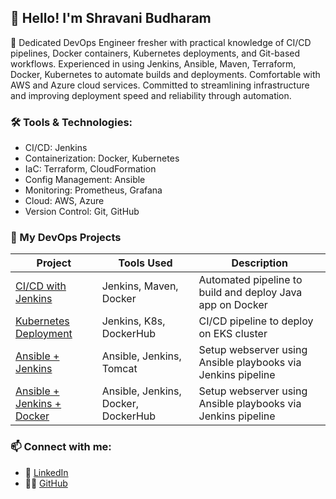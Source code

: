 ## 👋 Hello! I'm Shravani Budharam
🌱 Dedicated DevOps Engineer fresher with practical knowledge of CI/CD pipelines, Docker containers, Kubernetes deployments, and Git-based workflows. Experienced in using Jenkins, Ansible, Maven, Terraform, Docker, Kubernetes to automate builds and deployments. Comfortable with AWS and Azure cloud services. Committed to streamlining infrastructure and improving deployment speed and reliability through automation.

### 🛠️ Tools & Technologies:
- CI/CD: Jenkins
- Containerization: Docker, Kubernetes
- IaC: Terraform, CloudFormation
- Config Management: Ansible
- Monitoring: Prometheus, Grafana
- Cloud: AWS, Azure
- Version Control: Git, GitHub

### 📌 My DevOps Projects
| Project | Tools Used | Description |
|--------|------------|-------------|
| [CI/CD with Jenkins](https://github.com/Code-with-Shravani25/CICD-Pipelines/tree/main/Project%203) | Jenkins, Maven, Docker | Automated pipeline to build and deploy Java app on Docker |
| [Kubernetes Deployment](https://github.com/Code-with-Shravani25/CICD-Pipelines/tree/main/Project%207) | Jenkins, K8s, DockerHub | CI/CD pipeline to deploy on EKS cluster |
| [Ansible + Jenkins](https://github.com/Code-with-Shravani25/CICD-Pipelines/tree/main/Project%202) | Ansible, Jenkins, Tomcat | Setup webserver using Ansible playbooks via Jenkins pipeline |
| [Ansible + Jenkins + Docker](https://github.com/Code-with-Shravani25/CICD-Pipelines/tree/main/Project%204) | Ansible, Jenkins, Docker, DockerHub| Setup webserver using Ansible playbooks via Jenkins pipeline |

### 📫 Connect with me:
- 💼 [LinkedIn](https://www.linkedin.com/in/shravani-budharam-325b8a219/)
- 🧑‍💻 [GitHub](https://github.com/Code-with-Shravani25)
